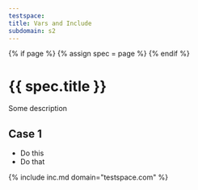 ```yaml
---
testspace:
title: Vars and Include
subdomain: s2
---
```


{% if page %} {% assign spec = page %} {% endif %}

# {{ spec.title }}
Some description

## Case 1
- Do this
- Do that

{% include inc.md domain="testspace.com" %}